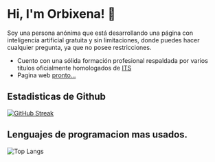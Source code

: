 
# Hi, I'm Orbixena! 👋

Soy una persona anónima que está desarrollando una página con inteligencia artificial gratuita y sin limitaciones, donde puedes hacer cualquier pregunta, ya que no posee restricciones.

 - Cuento con una sólida formación profesional respaldada por varios títulos oficialmente homologados de [ITS](https://www.fundacionhiberus.com/certificacion/itspecialist)
 - Pagina web [pronto...](https://orbixena.com)

## Estadisticas de Github
[![GitHub Streak](https://github-readme-streak-stats.herokuapp.com?user=Orbixena&theme=transparent&hide_border=true&locale=es&date_format=M%20j%5B%2C%20Y%5D)](https://git.io/streak-stats)

## Lenguajes de programacion mas usados.

![Top Langs](https://github-readme-stats.vercel.app/api/top-langs/?username=MoureDev&layout=compact)
